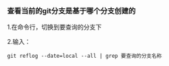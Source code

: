 ### 查看当前的git分支是基于哪个分支创建的

1.在命令行，切换到要查询的分支下

2.输入：

```
git reflog --date=local --all | grep 要查询的分支名称
```